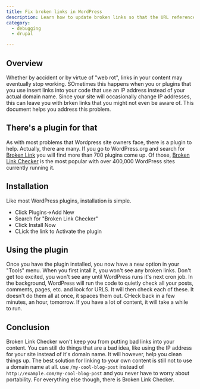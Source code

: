 ```yaml
---
title: Fix broken links in WordPress
description: Learn how to update broken links so that the URL references the correct file path and domain name.
category:
  - debugging
  - drupal

---
```


## Overview
Whether by accident or by virtue of "web rot", links in your content may eventually stop working. SOmetimes this happens when you or plugins that you use insert links into your code that use an IP address instead of your actual domain name. Since your site will occasionally change IP addresses, this can leave you with brken links that you might not even be aware of. This document helps you address this problem. 

## There's a plugin for that
As with most problems that Wordpress site owners face, there is a plugin to help. Actually, there are many. If you go to WordPress.org and search for [Broken Link](https://wordpress.org/plugins/search.php?q=broken+link) you will find more than 700 plugins come up. Of those, [Broken Link Checker](https://wordpress.org/plugins/broken-link-checker/) is the most popular with over 400,000 WordPress sites currently running it. 

## Installation
Like most WordPress plugins, installation is simple.

- Click Plugins->Add New
- Search for "Broken Link Checker"
- Click Install Now
- CLick the link to Activate the plugin

## Using the plugin
Once you have the plugin installed, you now have a new option in your "Tools" menu. When you first intall it, you won't see any broken links. Don't get too excited, you won't see any until WordPress runs it's next cron job. In the background, WordPress will run the code to quietly check all your posts, comments, pages, etc. and look for URLS. It will then check each of these. It doesn't do them all at once, it spaces them out. CHeck back in a few minutes, an hour, tomorrow. If you have a lot of content, it will take a while to run. 

## Conclusion
Broken Link Checker won't keep you from putting bad links into your content. You can still do things that are a bad idea, like using the IP address for your site instead of it's domain name. It will however, help you clean things up. The best solution for linking to your own content is still not to use a domain name at all. use `/my-cool-blog-post` instead of `http://example.com/my-cool-blog-post` and you never have to worry about portability. For everything else though, there is Broken Link Checker.
